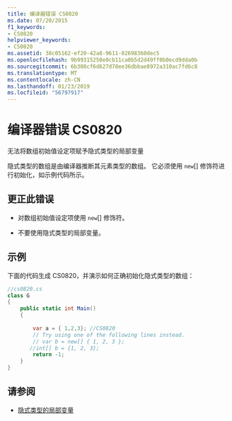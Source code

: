 ```yaml
---
title: 编译器错误 CS0820
ms.date: 07/20/2015
f1_keywords:
- CS0820
helpviewer_keywords:
- CS0820
ms.assetid: 38c05162-ef20-42a8-9611-02698360dec5
ms.openlocfilehash: 9b99315250e0cb11ca0b5d2d49ff0b0ecd9dda0b
ms.sourcegitcommit: 6b308cf6d627d78ee36dbbae8972a310ac7fd6c8
ms.translationtype: MT
ms.contentlocale: zh-CN
ms.lasthandoff: 01/23/2019
ms.locfileid: "56797917"
---
```

# <a name="compiler-error-cs0820"></a>编译器错误 CS0820
无法将数组初始值设定项赋予隐式类型的局部变量  
  
 隐式类型的数组是由编译器推断其元素类型的数组。 它必须使用 `new`[] 修饰符进行初始化，如示例代码所示。  
  
## <a name="to-correct-this-error"></a>更正此错误  
  
-   对数组初始值设定项使用 `new`[] 修饰符。  
  
-   不要使用隐式类型的局部变量。  
  
## <a name="example"></a>示例  
 下面的代码生成 CS0820，并演示如何正确初始化隐式类型的数组：  
  
```csharp  
//cs0820.cs  
class G  
{  
    public static int Main()  
    {  
  
        var a = { 1,2,3}; //CS0820  
        // Try using one of the following lines instead.  
        // var b = new[] { 1, 2, 3 };   
       //int[] b = {1, 2, 3};  
        return -1;  
    }  
}  
```  
  
## <a name="see-also"></a>请参阅

- [隐式类型的局部变量](../../csharp/programming-guide/classes-and-structs/implicitly-typed-local-variables.md)
